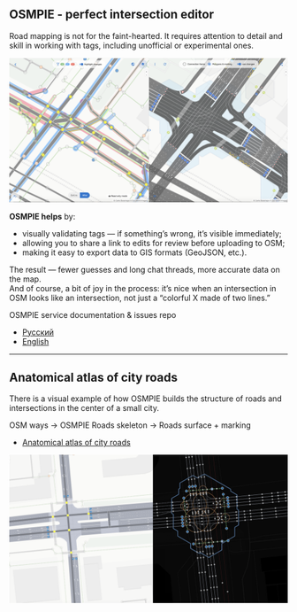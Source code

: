 ## OSMPIE - perfect intersection editor 

Road mapping is not for the faint-hearted. It requires attention to detail and skill in working with tags, including unofficial or experimental ones.

![OSMPIE splash](./ru/examples/img/example-img3.png)

 

**OSMPIE helps** by:
- visually validating tags — if something’s wrong, it’s visible immediately;  
- allowing you to share a link to edits for review before uploading to OSM;  
- making it easy to export data to GIS formats (GeoJSON, etc.).  

The result — fewer guesses and long chat threads, more accurate data on the map.  
And of course, a bit of joy in the process: it’s nice when an intersection in OSM looks like an intersection, not just a “colorful X made of two lines.”


OSMPIE service documentation &amp; issues repo

 - [Русский](./ru/index.md) 
 - [English](./en/index.md)
 
 ---
 
 ## Anatomical atlas of city roads
 
 There is a visual example of how OSMPIE builds the structure of roads and intersections in the center of a small city.
 
 OSM ways -> OSMPIE Roads skeleton -> Roads surface + marking
 
 - [Anatomical atlas of city roads](https://osmpie.org/map.html)
  
![image info](./ru/img/junction-surface-skeleton1.png)

